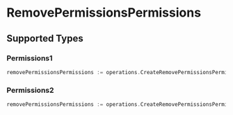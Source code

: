 # RemovePermissionsPermissions


## Supported Types

### Permissions1

```go
removePermissionsPermissions := operations.CreateRemovePermissionsPermissionsPermissions1(operations.Permissions1{/* values here */})
```

### Permissions2

```go
removePermissionsPermissions := operations.CreateRemovePermissionsPermissionsPermissions2(operations.Permissions2{/* values here */})
```

